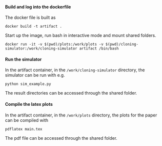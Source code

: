 
#### Build and log into the dockerfile

The docker file is built as
```
docker build -t artifact .
```
Start up the image, run bash in interactive mode and mount shared folders.
```
docker run -it -v $(pwd)/plots:/work/plots -v $(pwd)/cloning-simulator:/work/cloning-simulator artifact /bin/bash
```

#### Run the simulator
In the artifact container, in the `/work/cloning-simulator` directory, the simulator can be run with e.g.
```
python sim_example.py
```
The result directories can be accessed through the shared folder. 

#### Compile the latex plots
In the artifact container, in the `/work/plots` directory, the plots for the paper can be compiled with
```
pdflatex main.tex
```
The pdf file can be accessed through the shared folder.


